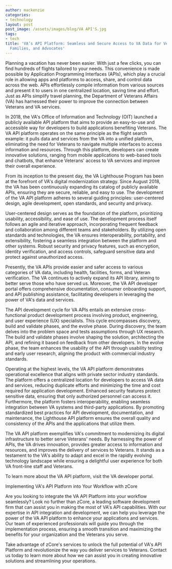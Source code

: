 ```yaml
---
author: mackenzie
categories:
- technology
layout: post
post_image: /assets/images/blog/VA API'S.jpg
tags:
- tech
title: 'VA’s API Platform: Seamless and Secure Access to VA Data for Veterans, Their
  Families, and Advocates'
---
```


Planning a vacation has never been easier. With just a few clicks, you can find hundreds of flights tailored to your needs. This convenience is made possible by Application Programming Interfaces (APIs), which play a crucial role in allowing apps and platforms to access, share, and control data across the web. APIs effortlessly compile information from various sources and present it to users in one centralized location, saving time and effort. Just as APIs simplify travel planning, the Department of Veterans Affairs (VA) has harnessed their power to improve the connection between Veterans and VA services.

In 2018, the VA's Office of Information and Technology (OIT) launched a publicly available API platform that aims to provide an easy-to-use and accessible way for developers to build applications benefiting Veterans. The VA API platform operates on the same principle as the flight search example: it pulls data and services from the VA into a unified platform, eliminating the need for Veterans to navigate multiple interfaces to access information and resources. Through this platform, developers can create innovative solutions, ranging from mobile applications to web-based tools and chatbots, that enhance Veterans' access to VA services and improve their overall experience.

From its inception to the present day, the VA Lighthouse Program has been at the forefront of VA's digital modernization strategy. Since August 2018, the VA has been continuously expanding its catalog of publicly available APIs, ensuring they are secure, reliable, and easy to use. The development of the VA API platform adheres to several guiding principles: user-centered design, agile development, open standards, and security and privacy.

User-centered design serves as the foundation of the platform, prioritizing usability, accessibility, and ease of use. The development process itself follows an agile and iterative approach, incorporating frequent feedback and collaboration among different teams and stakeholders. By utilizing open standards and technologies, the VA ensures interoperability, portability, and extensibility, fostering a seamless integration between the platform and other systems. Robust security and privacy features, such as encryption, identity verification, and access controls, safeguard sensitive data and protect against unauthorized access.

Presently, the VA APIs provide easier and safer access to various categories of VA data, including health, facilities, forms, and Veteran verification. The VA continues to actively expand its API library, aiming to better serve those who have served us. Moreover, the VA API developer portal offers comprehensive documentation, consumer onboarding support, and API publishing assistance, facilitating developers in leveraging the power of VA's data and services.

The API development cycle for VA APIs entails an extensive cross-functional product development process involving product, engineering, and user experience (UX) specialists. This cycle encompasses discovery, build and validate phases, and the evolve phase. During discovery, the team delves into the problem space and tests assumptions through UX research. The build and validate phases involve shaping the solution, architecting the API, and refining it based on feedback from other developers. In the evolve phase, the team enhances the usability of the API through usability testing and early user research, aligning the product with commercial industry standards.

Operating at the highest levels, the VA API platform demonstrates operational excellence that aligns with private sector industry standards. The platform offers a centralized location for developers to access VA data and services, reducing duplicate efforts and minimizing the time and cost required for application development. Enhanced security features protect sensitive data, ensuring that only authorized personnel can access it. Furthermore, the platform fosters interoperability, enabling seamless integration between VA systems and third-party applications. By promoting standardized best practices for API development, documentation, and maintenance, the Lighthouse API platform ensures the overall quality and consistency of the APIs and the applications that utilize them.

The VA API platform exemplifies VA's commitment to modernizing its digital infrastructure to better serve Veterans' needs. By harnessing the power of APIs, the VA drives innovation, provides greater access to information and resources, and improves the delivery of services to Veterans. It stands as a testament to the VA's ability to adapt and excel in the rapidly evolving technology landscape while ensuring a delightful user experience for both VA front-line staff and Veterans.

To learn more about the VA API platform, visit the VA developer portal.

Implementing VA's API Platform into Your Workflow with zCore

Are you looking to integrate the VA API Platform into your workflow seamlessly? Look no further than zCore, a leading software development firm that can assist you in making the most of VA's API capabilities. With our expertise in API integration and development, we can help you leverage the power of the VA API platform to enhance your applications and services. Our team of experienced professionals will guide you through the implementation process, ensuring a smooth transition and maximizing the benefits for your organization and the Veterans you serve.

Take advantage of zCore's services to unlock the full potential of VA's API Platform and revolutionize the way you deliver services to Veterans. Contact us today to learn more about how we can assist you in creating innovative solutions and streamlining your operations.